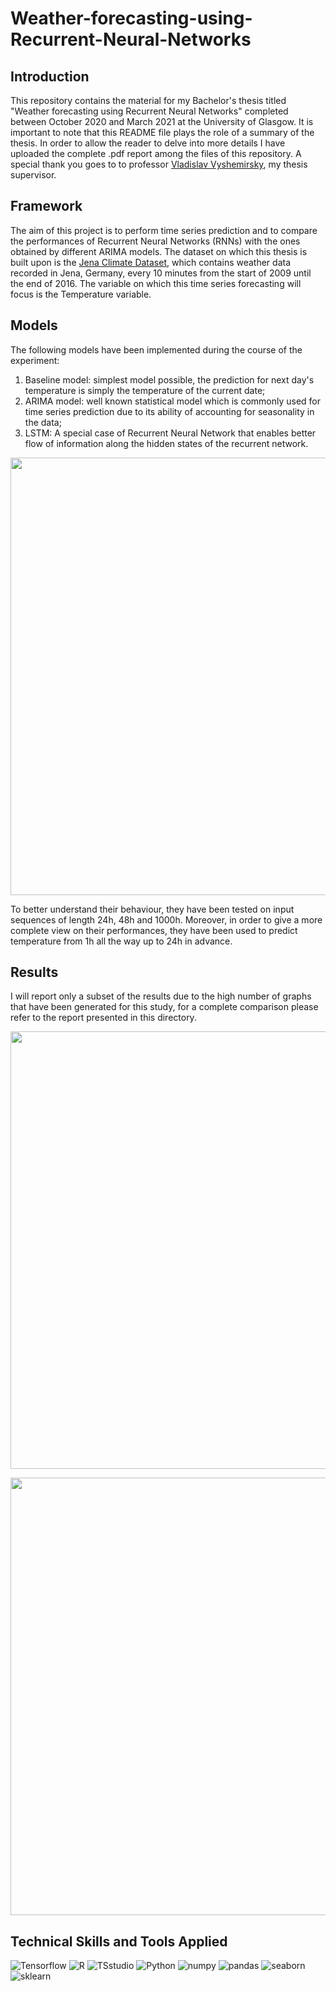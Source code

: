 # Weather-forecasting-using-Recurrent-Neural-Networks

## Introduction 
This repository contains the material for my Bachelor's thesis titled "Weather forecasting using Recurrent Neural Networks" completed between October 2020 and March 2021 at the University of Glasgow. It is important to note that this README file plays the role of a summary of the thesis. In order to allow the reader to delve into more details I have uploaded the complete .pdf report among the files of this repository. 
A special thank you goes to to professor [Vladislav Vyshemirsky](https://scholar.google.co.uk/citations?user=trgOvPoAAAAJ&hl=en), my thesis supervisor.

## Framework
The aim of this project is to perform time series prediction and to compare the performances of Recurrent Neural Networks (RNNs) with the ones obtained by different ARIMA models. The dataset on which this thesis is built upon is the [Jena Climate Dataset](https://www.kaggle.com/datasets/mnassrib/jena-climate), which contains weather data recorded in Jena, Germany, every 10 minutes from the start of 2009 until the end of 2016. The variable on which this time series forecasting will focus is the Temperature variable.

## Models
The following models have been implemented during the course of the experiment:
1. Baseline model: simplest model possible, the prediction for next day's temperature is simply the temperature of the current date; 
2. ARIMA model: well known statistical model which is commonly used for time series prediction due to its ability of accounting for seasonality in the data;
3. LSTM: A special case of Recurrent Neural Network that enables better flow of information along the hidden states of the recurrent network.
<p align="center"><img src="https://user-images.githubusercontent.com/104196258/229573811-a600f2b3-7c81-4a04-8b5e-6d26b71767a8.png" width="700">

To better understand their behaviour, they have been tested on input sequences of length 24h, 48h and 1000h. Moreover, in order to give a more complete view on their performances, they have been used to predict temperature from 1h all the way up to 24h in advance.

## Results
I will report only a subset of the results due to the high number of graphs that have been generated for this study, for a complete comparison please refer to the report presented in this directory.
<p align="center"><img src="https://user-images.githubusercontent.com/104196258/229577846-f312cf9b-f355-4d99-a5b1-13032143b907.png" width="700">
<p align="center"><img src="https://user-images.githubusercontent.com/104196258/229577830-355a9891-2b6e-491f-819d-5e39081640cf.png" width="700">

## Technical Skills and Tools Applied
![Tensorflow](https://img.shields.io/badge/TensorFlow-FF6F00?style=for-the-badge&logo=tensorflow&logoColor=white)
![R](https://img.shields.io/badge/R-276DC3?style=for-the-badge&logo=r&logoColor=white)
![TSstudio](https://user-images.githubusercontent.com/104196258/229591739-b308adbf-566e-49e4-b27f-adc26e3ddccd.svg)
![Python](https://img.shields.io/badge/Python-FFD43B?style=for-the-badge&logo=python&logoColor=blue)
![numpy](https://user-images.githubusercontent.com/104196258/229590972-a2ade5fd-7238-45a3-be42-fbe979916f2d.svg)
![pandas](https://user-images.githubusercontent.com/104196258/229590976-d3f2ab30-4199-4787-a6dc-c3dec7f3dbf4.svg)
![seaborn](https://user-images.githubusercontent.com/104196258/229590981-a7360cf8-693a-414f-ac61-947ce69d2969.svg)
![sklearn](https://user-images.githubusercontent.com/104196258/229590982-7787979c-b695-45a7-bceb-0d3157aad562.svg)

